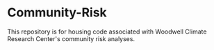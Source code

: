 # Community-Risk

This repository is for housing code associated with Woodwell Climate Research Center's community risk analyses.

